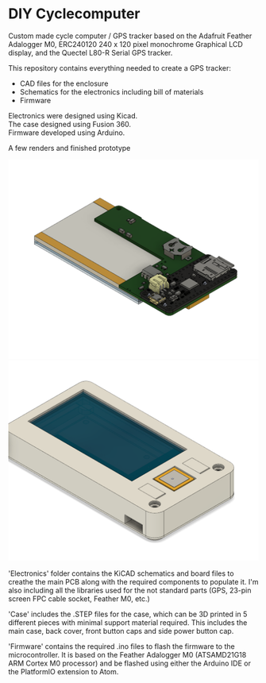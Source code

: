 # DIY Cyclecomputer

Custom made cycle computer / GPS tracker based on the Adafruit Feather Adalogger M0, ERC240120 240 x 120 pixel monochrome Graphical LCD display, and the Quectel L80-R Serial GPS tracker.

This repository contains everything needed to create a GPS tracker:
- CAD files for the enclosure
- Schematics for the electronics including bill of materials
- Firmware

Electronics were designed using Kicad.  
The case designed using Fusion 360.  
Firmware developed using Arduino.  

A few renders and finished prototype

![alt text](https://github.com/jucordero/DIY_Cyclecomputer/blob/master/Electronica.png)
![alt text](https://github.com/jucordero/DIY_Cyclecomputer/blob/master/Completo.png)

'Electronics' folder contains the KiCAD schematics and board files to creathe the main PCB along with the required components to populate it. I'm also including all the libraries used for the not standard parts (GPS, 23-pin screen FPC cable socket, Feather M0, etc.)

'Case' includes the .STEP files for the case, which can be 3D printed in 5 different pieces with minimal support material required.
This includes the main case, back cover, front button caps and side power button cap.

'Firmware' contains the required .ino files to flash the firmware to the microcontroller. It is based on the Feather Adalogger M0 (ATSAMD21G18 ARM Cortex M0 processor) and be flashed using either the Arduino IDE or the PlatformIO extension to Atom. 

